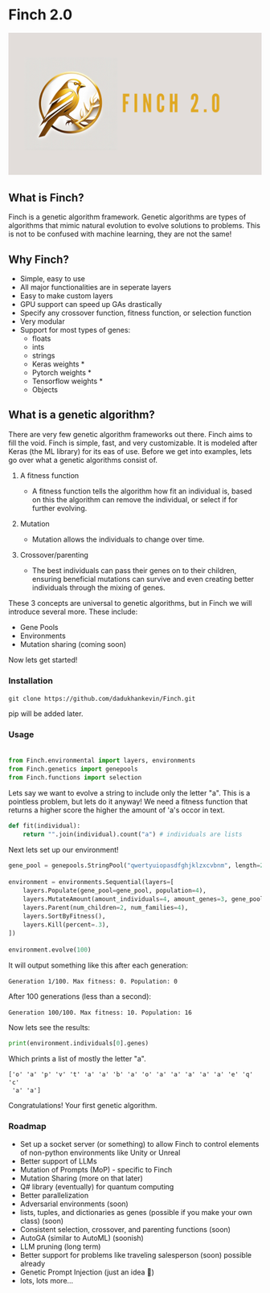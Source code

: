 # Finch 2.0
![](resources/img.png)        

## What is Finch?
Finch is a genetic algorithm framework. 
Genetic algorithms are types of algorithms that mimic natural evolution to evolve 
solutions to problems. This is not to be confused with machine learning, they are not the same!
## Why Finch?
- Simple, easy to use
- All major functionalities are in seperate layers
- Easy to make custom layers
- GPU support can speed up GAs drastically
- Specify any crossover function, fitness function, or selection function
- Very modular
- Support for most types of genes:
  - floats
  - ints
  - strings
  - Keras weights * 
  - Pytorch weights *
  - Tensorflow weights *
  - Objects
## What is a genetic algorithm?
There are very few genetic algorithm frameworks out there. Finch aims to fill the void. 
Finch is simple, fast, and very customizable. It is modeled after Keras (the ML library) for its eas of use.
Before we get into examples, lets go over what a genetic algorithms consist of.
1. A fitness function
   - A fitness function tells the algorithm how fit an individual is, based on this the algorithm can remove the individual, or select if for further evolving.

2. Mutation
   - Mutation allows the individuals to change over time.

3. Crossover/parenting
    - The best individuals can pass their genes on to their children, ensuring beneficial mutations can survive and even creating better individuals through the mixing of genes.

These 3 concepts are universal to genetic algorithms, but in Finch we will introduce several more.
These include:
- Gene Pools
- Environments
- Mutation sharing (coming soon)

Now lets get started!
### Installation
```git clone https://github.com/dadukhankevin/Finch.git```

pip will be added later.
### Usage

```python

from Finch.environmental import layers, environments
from Finch.genetics import genepools
from Finch.functions import selection
```

Lets say we want to evolve a string to include only the letter "a". This is a pointless problem, but lets do it anyway!
We need a fitness function that returns a higher score the higher the amount of 'a's occor in text.

```python
def fit(individual):
    return "".join(individual).count("a") # individuals are lists
```

Next lets set up our environment!

```python
gene_pool = genepools.StringPool("qwertyuiopasdfghjklzxcvbnm", length=20, fitness_function=fit)

environment = environments.Sequential(layers=[
    layers.Populate(gene_pool=gene_pool, population=4),
    layers.MutateAmount(amount_individuals=4, amount_genes=3, gene_pool=gene_pool),
    layers.Parent(num_children=2, num_families=4),
    layers.SortByFitness(),
    layers.Kill(percent=.3),
])

environment.evolve(100)
```

It will output something like this after each generation:

```Generation 1/100. Max fitness: 0. Population: 0```

After 100 generations (less than a second):

```Generation 100/100. Max fitness: 10. Population: 16```

Now lets see the results:

```python
print(environment.individuals[0].genes)
```

Which prints a list of mostly the letter "a".
```
['o' 'a' 'p' 'v' 't' 'a' 'a' 'b' 'a' 'o' 'a' 'a' 'a' 'a' 'a' 'e' 'q' 'c'
 'a' 'a']
 ```

Congratulations! Your first genetic algorithm.

### Roadmap
- Set up a socket server (or something) to allow Finch to control elements of non-python environments like Unity or Unreal
- Better support of LLMs
- Mutation of Prompts (MoP) - specific to Finch
- Mutation Sharing (more on that later)
- Q# library (eventually) for quantum computing
- Better parallelization 
- Adversarial environments (soon)
- lists, tuples, and dictionaries as genes (possible if you make your own class) (soon)
- Consistent selection, crossover, and parenting functions (soon)
- AutoGA (similar to AutoML) (soonish)
- LLM pruning (long term)
- Better support for problems like traveling salesperson (soon) possible already
- Genetic Prompt Injection (just an idea 🤔)
- lots, lots more...
